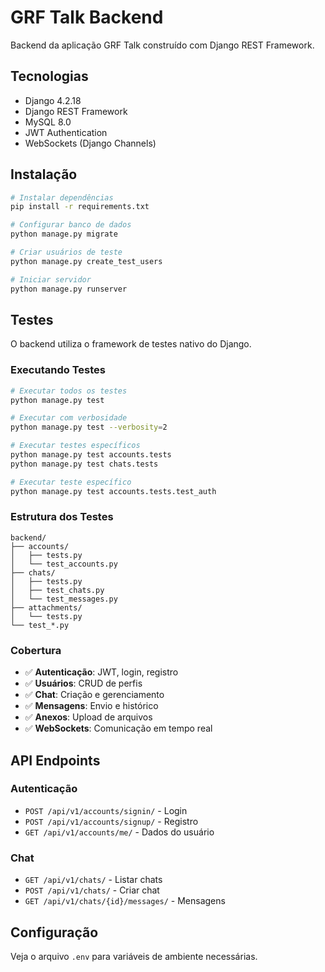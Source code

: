 # GRF Talk Backend

Backend da aplicação GRF Talk construído com Django REST Framework.

## Tecnologias

- Django 4.2.18
- Django REST Framework
- MySQL 8.0
- JWT Authentication
- WebSockets (Django Channels)

## Instalação

```bash
# Instalar dependências
pip install -r requirements.txt

# Configurar banco de dados
python manage.py migrate

# Criar usuários de teste
python manage.py create_test_users

# Iniciar servidor
python manage.py runserver
```

## Testes

O backend utiliza o framework de testes nativo do Django.

### Executando Testes

```bash
# Executar todos os testes
python manage.py test

# Executar com verbosidade
python manage.py test --verbosity=2

# Executar testes específicos
python manage.py test accounts.tests
python manage.py test chats.tests

# Executar teste específico
python manage.py test accounts.tests.test_auth
```

### Estrutura dos Testes

```
backend/
├── accounts/
│   ├── tests.py
│   └── test_accounts.py
├── chats/
│   ├── tests.py
│   ├── test_chats.py
│   └── test_messages.py
├── attachments/
│   └── tests.py
└── test_*.py
```

### Cobertura

- ✅ **Autenticação**: JWT, login, registro
- ✅ **Usuários**: CRUD de perfis
- ✅ **Chat**: Criação e gerenciamento
- ✅ **Mensagens**: Envio e histórico
- ✅ **Anexos**: Upload de arquivos
- ✅ **WebSockets**: Comunicação em tempo real

## API Endpoints

### Autenticação
- `POST /api/v1/accounts/signin/` - Login
- `POST /api/v1/accounts/signup/` - Registro
- `GET /api/v1/accounts/me/` - Dados do usuário

### Chat
- `GET /api/v1/chats/` - Listar chats
- `POST /api/v1/chats/` - Criar chat
- `GET /api/v1/chats/{id}/messages/` - Mensagens

## Configuração

Veja o arquivo `.env` para variáveis de ambiente necessárias.